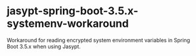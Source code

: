 # jasypt-spring-boot-3.5.x-systemenv-workaround
Workaround for reading encrypted system environment variables in Spring Boot 3.5.x when using Jasypt.
